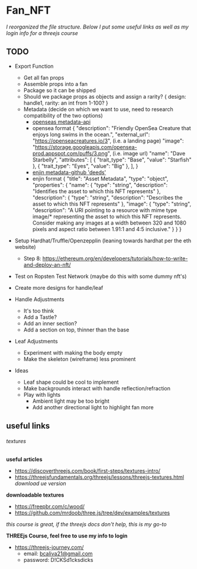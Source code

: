 # Fan_NFT

*I reorganized the file structure. Below I put some useful links as well as my login info for a threejs course*

## TODO
* Export Function
  * Get all fan props
  * Assemble props into a fan
  * Package so it can be shipped
  * Should we package props as objects and assign a rarity?
    {
      design: handle1,
      rarity: an int from 1-100?
    }
  * Metadata (decide on which we want to use, need to research compatibility of the two options)
    * [openseas metadata-api](https://github.com/ProjectOpenSea/metadata-api-nodejs)
    * opensea format
      {
        "description": "Friendly OpenSea Creature that enjoys long swims in the ocean.",
        "external_url": "https://openseacreatures.io/3", (i.e. a landing page)
        "image": "https://storage.googleapis.com/opensea-prod.appspot.com/puffs/3.png", (i.e. image url)
        "name": "Dave Starbelly",
        "attributes": [
          {
            "trait_type": "Base",
            "value": "Starfish"
          },
          {
            "trait_type": "Eyes",
            "value": "Big"
          },
        ],
      }
    * [enjin metadata-github 'deeds'](https://github.com/ethereum/EIPs/blob/master/EIPS/eip-721.md)
    * enjin format
      {
        "title": "Asset Metadata",
        "type": "object",
        "properties": {
          "name": {
            "type": "string",
            "description": "Identifies the asset to which this NFT represents"
          },
          "description": {
            "type": "string",
            "description": "Describes the asset to which this NFT represents"
          },
          "image": {
            "type": "string",
            "description": "A URI pointing to a resource with mime type image/* representing the asset to which this NFT represents. Consider making any images at a width between 320 and 1080 pixels and aspect ratio between 1.91:1 and 4:5 inclusive."
            }
        }
      }


* Setup Hardhat/Truffle/Openzepplin (leaning towards hardhat per the eth website)
  * Step 8: https://ethereum.org/en/developers/tutorials/how-to-write-and-deploy-an-nft/

* Test on Ropsten Test Network (maybe do this with some dummy nft's)

* Create more designs for handle/leaf

* Handle Adjustments
  * It's too think
  * Add a Tastle?
  * Add an inner section?
  * Add a section on top, thinner than the base

* Leaf Adjustments
  * Experiment with making the body empty
  * Make the skeleton (wireframe) less prominent

* Ideas
  * Leaf shape could be cool to implement
  * Make backgrounds interact with handle reflection/refraction
  * Play with lights
    * Ambient light may be too bright
    * Add another directional light to highlight fan more


## useful links
###### textures
**useful articles**
* https://discoverthreejs.com/book/first-steps/textures-intro/
* https://threejsfundamentals.org/threejs/lessons/threejs-textures.html
*download ue version*

**downloadable textures**
* https://freepbr.com/c/wood/
* https://github.com/mrdoob/three.js/tree/dev/examples/textures

*this course is great, if the threejs docs don't help, this is my go-to*

**THREEjs Course, feel free to use my info to login**
* https://threejs-journey.com/
  * email: bcaliva21@gmail.com
  * password: D!CKSd1cksdicks
